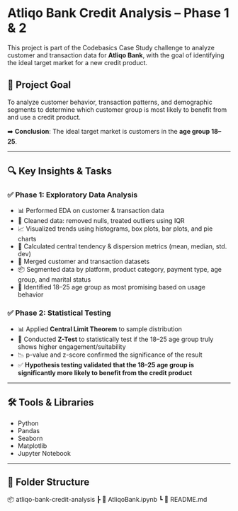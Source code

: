 # Atliqo Bank Credit Analysis – Phase 1 & 2

This project is part of the Codebasics Case Study challenge to analyze customer and transaction data for **Atliqo Bank**, with the goal of identifying the ideal target market for a new credit product.

## 📌 Project Goal

To analyze customer behavior, transaction patterns, and demographic segments to determine which customer group is most likely to benefit from and use a credit product.  

➡️ **Conclusion**: The ideal target market is customers in the **age group 18–25**.

---


## 🔍 Key Insights & Tasks

### ✅ **Phase 1: Exploratory Data Analysis**

- 📊 Performed EDA on customer & transaction data
- 🧹 Cleaned data: removed nulls, treated outliers using IQR
- 📈 Visualized trends using histograms, box plots, bar plots, and pie charts
- 📐 Calculated central tendency & dispersion metrics (mean, median, std. dev)
- 🤝 Merged customer and transaction datasets
- 📦 Segmented data by platform, product category, payment type, age group, and marital status
- 🎯 Identified 18–25 age group as most promising based on usage behavior

### ✅ **Phase 2: Statistical Testing**

- 📊 Applied **Central Limit Theorem** to sample distribution
- 🧪 Conducted **Z-Test** to statistically test if the 18–25 age group truly shows higher engagement/suitability
- 📉 p-value and z-score confirmed the significance of the result
- ✅ **Hypothesis testing validated that the 18–25 age group is significantly more likely to benefit from the credit product**

---


## 🛠️ Tools & Libraries

- Python
- Pandas
- Seaborn
- Matplotlib
- Jupyter Notebook

---

## 📁 Folder Structure
📦 atliqo-bank-credit-analysis
 ┣ 📓 AtliqoBank.ipynb
 ┗ 📄 README.md



